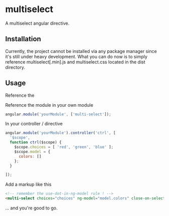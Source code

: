 # multiselect

A multiselect angular directive.

## Installation

Currently, the project cannot be installed via any package manager since it's still under heavy development. What you can do now is to simply reference multiselect[.min].js and multiselect.css located in the dist directory.

## Usage

Reference the 

Reference the module in your own module
```javascript
angular.module('yourModule', ['multi-select']);
```

In your controller / directive
```javascript
angular.module('yourModule').controller('ctrl', [
  '$scope',
  function ctrl($scope) {
    $scope.choices = [ 'red', 'green', 'blue' ];
    $scope.model = {
      colors: []
    };
  }

]);
```

Add a markup like this 
```html
<!-- remember the use-dot-in-ng-model rule ! -->
<multi-select choices="choices" ng-model="model.colors" close-on-select="true" placeholder="..."></multi-select>
```
... and you're good to go.
